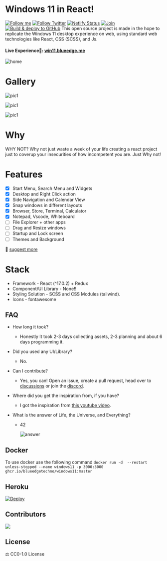 # Windows 11 in React!

[![Follow me](https://img.shields.io/github/followers/blueedgetechno?label=follow%20me&style=social)](https://github.com/blueedgetechno)
[![Follow Twitter](https://img.shields.io/twitter/follow/blueedgetechno?label=Follow%20me&style=social)](https://twitter.com/blueedgetechno)
[![Netlify Status](https://api.netlify.com/api/v1/badges/c6e89fb6-b2f1-48a8-b5d0-94a29fc632f9/deploy-status)](https://app.netlify.com/sites/win11blue/deploys)
[![Join](https://img.shields.io/discord/868499076432408627.svg?label=&logo=discord&logoColor=ffffff&color=7389D8&labelColor=6A7EC2)](https://discord.gg/qmEZwUhb4b)
[![Build & deploy to GitHub](https://github.com/blueedgetechno/windows11/actions/workflows/deploy.yml/badge.svg?branch=master)](https://github.com/blueedgetechno/windows11/actions/workflows/deploy.yml)
This open source project is made in the hope to replicate the Windows 11 desktop experience on web, using standard web technologies like React, CSS (SCSS), and Js.

 #### Live Experience🌈: [win11.blueedge.me](https://win11.blueedge.me)

![home](./public/img/home.png)

# Gallery
![pic1](./public/img/gallery1.png)

![pic1](./public/img/gallery2.png)

![pic1](./public/img/gallery3.png)

# Why

WHY NOT? Why not just waste a week of your life creating a react project just to coverup your insecurities of how incompetent you are. Just Why not!

# Features
- [x] Start Menu, Search Menu and Widgets
- [x] Desktop and Right Click action
- [x] Side Navigation and Calendar View
- [x] Snap windows in different layouts
- [x] Browser, Store, Terminal, Calculator
- [x] Notepad, Vscode, Whiteboard
- [ ] File Explorer + other apps
- [ ] Drag and Resize windows
- [ ] Startup and Lock screen
- [ ] Themes and Background

📑 [suggest more](https://github.com/blueedgetechno/windows11/issues/new/choose)

# Stack

- Framework - React (^17.0.2) + Redux
- Component/UI Library - None!!
- Styling Solution - SCSS and CSS Modules (tailwind).
- Icons - fontawesome

## FAQ

- How long it took?
  - Honestly It took 2-3 days collecting assets, 2-3 planning and about 6 days programming it.


- Did you used any UI/Library?
  - No.


- Can I contribute?
  - Yes, you can! Open an issue, create a pull request, head over to [discussions](https://github.com/blueedgetechno/windows11/discussions) or join the [discord](https://discord.gg/qmEZwUhb4b).


- Where did you get the inspiration from, if you have?
  - I got the inspiration from [this youtube video](https://www.youtube.com/watch?v=OtOmxa9UMe8).


- What is the answer of Life, the Universe, and Everything?
  - 42

    ![answer](./public/answer.png)
## Docker

To use docker use the following command ``` docker run -d  --restart unless-stopped --name windows11 -p 3000:3000 ghcr.io/blueedgetechno/windows11:master ```

## Heroku

[![Deploy](https://www.herokucdn.com/deploy/button.svg)](https://heroku.com/deploy)

## Contributors
<a href="https://github.com/blueedgetechno/windows11/graphs/contributors">
  <img src="https://contrib.rocks/image?repo=blueedgetechno/windows11" />
</a>

## License

⚖️ CC0-1.0 License

